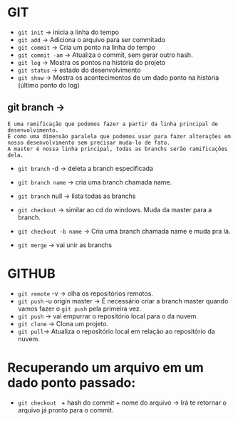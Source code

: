 # GIT

* `git init` -> inicia a linha do tempo
* `git add` -> Adiciona o arquivo para ser commitado
* `git commit` -> Cria um ponto na linha do tempo
* `git commit -am` -> Atualiza o commit, sem gerar outro hash.
* `git log` -> Mostra os pontos na história do projeto
* `git status` -> estado do desenvolvimento
* `git show` -> Mostra os acontecimentos de um dado ponto na história (último ponto do log)


## git branch ->
    É uma ramificação que podemos fazer a partir da linha principal de desenvolvimento.
    É como uma dimensão paralela que podemos usar para fazer alterações em nosso desenvolvimento sem precisar muda-lo de fato.
    A master é nossa linha principal, todas as branchs serão ramificações dela. 




* `git branch` -d -> deleta a branch especificada
* `git branch name` -> cria uma branch chamada name.
* `git branch` null -> lista todas as branchs

* `git checkout` -> similar ao cd do windows. Muda da master para a branch.
* `git checkout -b name` -> Cria uma branch chamada name e muda pra lá.
* `git merge` -> vai unir as branchs




# GITHUB

* `git remote` -v -> olha os repositórios remotos.
* `git push` -u origin master -> É necessário criar a branch master quando vamos fazer o `git push` pela primeira vez.
* `git push` -> vai empurrar o repositório local para o da nuvem.
* `git clone` -> Clona um projeto.
* `git pull`-> Atualiza o repositório local em relação ao repositório da nuvem.

# Recuperando um arquivo em um dado ponto passado:

* `git checkout ` + hash do commit + nome do arquivo -> Irá te retornar o arquivo já pronto para o commit.
